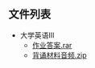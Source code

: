 

## 文件列表

- 大学英语Ⅲ
    - [作业答案.rar](https%3A//github.com/QSCTech/zju-icicles/raw/master/%E5%A4%A7%E5%AD%A6%E8%8B%B1%E8%AF%AD%E2%85%A2/%E4%BD%9C%E4%B8%9A%E7%AD%94%E6%A1%88.rar)
    - [背诵材料音频.zip](https%3A//github.com/QSCTech/zju-icicles/raw/master/%E5%A4%A7%E5%AD%A6%E8%8B%B1%E8%AF%AD%E2%85%A2/%E8%83%8C%E8%AF%B5%E6%9D%90%E6%96%99%E9%9F%B3%E9%A2%91.zip)
